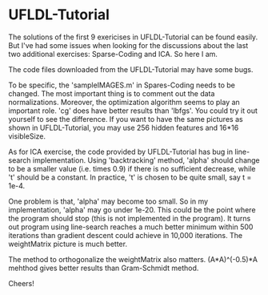 # UFLDL-Tutorial

The solutions of the first 9 exericises in UFLDL-Tutorial can be found easily. But I've had some issues when looking for the discussions about the last two additional exercises: Sparse-Coding and ICA. So here I am.

The code files downloaded from the UFLDL-Tutorial may have some bugs.

To be specific, the 'sampleIMAGES.m' in Spares-Coding needs to be changed. The most important thing is to comment out the data normalizations. Moreover, the optimization algorithm seems to play an important role. 'cg' does have better results than 'lbfgs'. You could try it out yourself to see the difference. If you want to have the same pictures as shown in UFLDL-Tutorial, you may use 256 hidden features and 16*16 visibleSize.

As for ICA exercise, the code provided by UFLDL-Tutorial has bug in line-search implementation. Using 'backtracking' method, 'alpha' should change to be a smaller value (i.e. times 0.9) if there is no sufficient decrease, while 't' should be a constant. In practice, 't' is chosen to be quite small, say t = 1e-4.

One problem is that, 'alpha' may become too small. So in my implementation, 'alpha' may go under 1e-20. This could be the point where the program should stop (this is not implemented in the program). It turns out program using line-search reaches a much better minimum within 500 iterations than gradient descent could achieve in 10,000 iterations. The weightMatrix picture is much better.

The method to orthogonalize the weightMatrix also matters. (A*A)^(-0.5)*A mehthod gives better results than Gram-Schmidt method.

Cheers!
